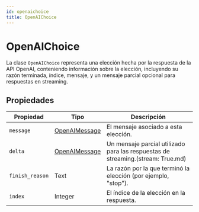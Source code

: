 ```yaml
---
id: openaichoice
title: OpenAIChoice
---
```


# OpenAIChoice

La clase `OpenAIChoice` representa una elección hecha por la respuesta de la API OpenAI, conteniendo información sobre la elección, incluyendo su razón terminada, índice, mensaje, y un mensaje parcial opcional para respuestas en streaming.

## Propiedades

| Propiedad       | Tipo                              | Descripción                                                                                                                                        |
| --------------- | --------------------------------- | -------------------------------------------------------------------------------------------------------------------------------------------------- |
| `message `      | [OpenAIMessage](OpenAIMessage.md) | El mensaje asociado a esta elección.                                                                                               |
| `delta`         | [OpenAIMessage](OpenAIMessage)    | Un mensaje parcial utilizado para las respuestas de streaming.(stream: True.md) |
| `finish_reason` | Text                              | La razón por la que terminó la elección (por ejemplo, "stop").                                                  |
| `index`         | Integer                           | El índice de la elección en la respuesta.                                                                                          |
